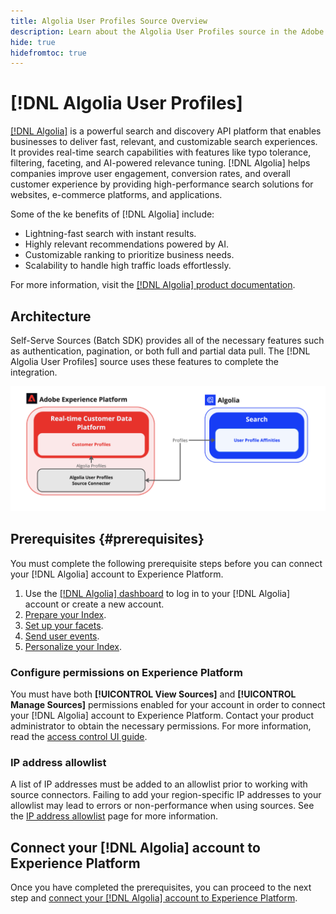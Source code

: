 ```yaml
---
title: Algolia User Profiles Source Overview
description: Learn about the Algolia User Profiles source in the Adobe Experience Platform
hide: true
hidefromtoc: true
---
```

# [!DNL Algolia User Profiles]

[[!DNL Algolia]](https://www.algolia.com/) is a powerful search and discovery API platform that enables businesses to deliver fast, relevant, and customizable search experiences. It provides real-time search capabilities with features like typo tolerance, filtering, faceting, and AI-powered relevance tuning. [!DNL Algolia] helps companies improve user engagement, conversion rates, and overall customer experience by providing high-performance search solutions for websites, e-commerce platforms, and applications.

Some of the ke benefits of [!DNL Algolia] include:

* Lightning-fast search with instant results.
* Highly relevant recommendations powered by AI.
* Customizable ranking to prioritize business needs.
* Scalability to handle high traffic loads effortlessly.

For more information, visit the [[!DNL Algolia] product documentation](https://resources.algolia.com/).

## Architecture

Self-Serve Sources (Batch SDK) provides all of the necessary features such as authentication, pagination, or both full and partial data pull. The [!DNL Algolia User Profiles] source uses these features to complete the integration.

![Architecture of the Algolia & Experience Platform Integration](../../images/tutorials/create/algolia/user-profiles/algolia-aep-user-profiles-arch.png)

## Prerequisites {#prerequisites}

You must complete the following prerequisite steps before you can connect your [!DNL Algolia] account to Experience Platform.

1. Use the [[!DNL Algolia] dashboard](https://dashboard.algolia.com/users/sign_up) to log in to your [!DNL Algolia] account or create a new account.
2. [Prepare your Index](https://www.algolia.com/doc/guides/sending-and-managing-data/prepare-your-data/in-depth/prepare-data-in-depth/).
3. [Set up your facets](https://www.algolia.com/doc/guides/managing-results/refine-results/faceting/).
4. [Send user events](https://www.algolia.com/doc/guides/sending-events/getting-started/).
5. [Personalize your Index](https://www.algolia.com/doc/guides/personalization/advanced-personalization/configure/setup/indices/).

### Configure permissions on Experience Platform

You must have both **[!UICONTROL View Sources]** and **[!UICONTROL Manage Sources]** permissions enabled for your account in order to connect your [!DNL Algolia] account to Experience Platform. Contact your product administrator to obtain the necessary permissions. For more information, read the [access control UI guide](../../../access-control/abac/ui/permissions.md).

### IP address allowlist

A list of IP addresses must be added to an allowlist prior to working with source connectors. Failing to add your region-specific IP addresses to your allowlist may lead to errors or non-performance when using sources. See the [IP address allowlist](../../ip-address-allow-list.md) page for more information.

## Connect your [!DNL Algolia] account to Experience Platform

Once you have completed the prerequisites, you can proceed to the next step and [connect your [!DNL Algolia] account to Experience Platform](../../tutorials/ui/create/data-partners/algolia-user-profiles.md).

<!-- Built on Adobe Experience Platform, [Real-Time CDP](../../../rtcdp/overview.md) integrates multiple user management platforms to collect disparate user profiles to build holistic profiles for personalization and experience testing. 

Experience Platform provides integrations to pull user profiles from a variety of sources systems. 

It also provides a SDK to build custom integrations. Use the [!DNL Algolia] source to integrate with [!DNL Algolia's] Advanced Personalization APIs and retrieve user profiles for ingestion into Experience Platform. This document will guide you through the set-up of the [!DNL Algolia User Profiles] Source connector.

## Overview -->